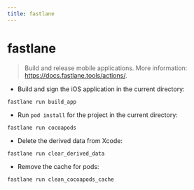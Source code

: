 ```yaml
---
title: fastlane
---
```

# fastlane

> Build and release mobile applications.
> More information: <https://docs.fastlane.tools/actions/>.

- Build and sign the iOS application in the current directory:

`fastlane run build_app`

- Run `pod install` for the project in the current directory:

`fastlane run cocoapods`

- Delete the derived data from Xcode:

`fastlane run clear_derived_data`

- Remove the cache for pods:

`fastlane run clean_cocoapods_cache`
